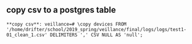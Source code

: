 ## copy csv to a postgres table

`**copy csv**: veillance=# \copy devices FROM '/home/drifter/school/2019_spring/veillance/final/logs/logs/test1-01_clean_1.csv' DELIMITERS ',' CSV NULL AS 'null';`


